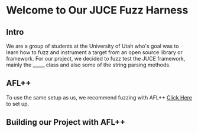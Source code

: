 # Welcome to Our JUCE Fuzz Harness

## Intro
We are a group of students at the University of Utah who's goal was to learn how to fuzz and instrument a target from an open source library or framework. 
For our project, we decided to fuzz test the JUCE framework, mainly the _____ class and also some of the string parsing methods. 

## AFL++
To use the same setup as us, we recommend fuzzing with AFL++
[Click Here](https://github.com/AFLplusplus/AFLplusplus.git) to set up.

## Building our Project with AFL++

